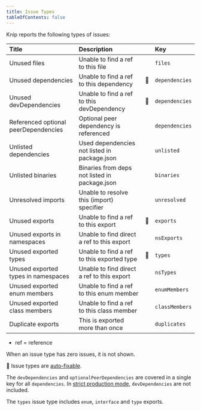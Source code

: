 ```yaml
---
title: Issue Types
tableOfContents: false
---
```


Knip reports the following types of issues:

| Title                                | Description                                   |     | Key            |
| :----------------------------------- | :-------------------------------------------- | --- | :------------- |
| Unused files                         | Unable to find a ref to this file             |     | `files`        |
| Unused dependencies                  | Unable to find a ref to this dependency       | 🔧  | `dependencies` |
| Unused devDependencies               | Unable to find a ref to this devDependency    | 🔧  | `dependencies` |
| Referenced optional peerDependencies | Optional peer dependency is referenced        |     | `dependencies` |
| Unlisted dependencies                | Used dependencies not listed in package.json  |     | `unlisted`     |
| Unlisted binaries                    | Binaries from deps not listed in package.json |     | `binaries`     |
| Unresolved imports                   | Unable to resolve this (import) specifier     |     | `unresolved`   |
| Unused exports                       | Unable to find a ref to this export           | 🔧  | `exports`      |
| Unused exports in namespaces         | Unable to find direct a ref to this export    |     | `nsExports`    |
| Unused exported types                | Unable to find a ref to this exported type    | 🔧  | `types`        |
| Unused exported types in namespaces  | Unable to find direct a ref to this export    |     | `nsTypes`      |
| Unused exported enum members         | Unable to find a ref to this enum member      |     | `enumMembers`  |
| Unused exported class members        | Unable to find a ref to this class member     |     | `classMembers` |
| Duplicate exports                    | This is exported more than once               |     | `duplicates`   |

- ref = reference

When an issue type has zero issues, it is not shown.

🔧 Issue types are [auto-fixable](../features/auto-fix.mdx).

The `devDependencies` and `optionalPeerDependencies` are covered in a single key
for all `dependencies`. In [strict production mode][1], `devDependencies` are
not included.

The `types` issue type includes `enum`, `interface` and `type` exports.

[1]: ../features/production-mode.md#strict-mode
